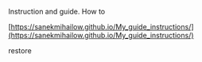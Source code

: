 Instruction and guide. How to

[https://sanekmihailow.github.io/My_guide_instructions/](https://sanekmihailow.github.io/My_guide_instructions/)

restore
